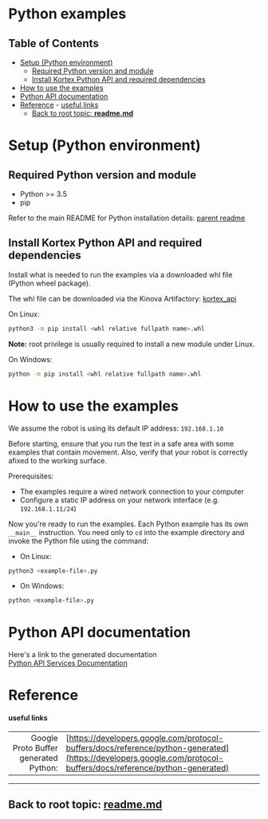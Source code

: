 <!--
* KINOVA (R) KORTEX (TM)
*
* Copyright (c) 2018 Kinova inc. All rights reserved.
*
* This software may be modified and distributed
* under the terms of the BSD 3-Clause license.
*
* Refer to the LICENSE file for details.
*
-->

<h1>Python examples</h1>

<h2>Table of Contents</h2>

<!-- TOC -->

- [Setup (Python environment)](#setup-python-environment)
  - [Required Python version and module](#required-python-version-and-module)
  - [Install Kortex Python API and required dependencies](#install-kortex-python-api-and-required-dependencies)
- [How to use the examples](#how-to-use-the-examples)
- [Python API documentation](#python-api-documentation)
- [Reference](#reference)
      - [useful links](#useful-links)
  - [Back to root topic: **readme.md**](#back-to-root-topic-readmemd)

<!-- /TOC -->

<a id="markdown-setup-example-python-environment" name="setup-example-python-environment"></a>
# Setup (Python environment)

<a id="markdown-requested-basic-python--python-modules" name="requested-basic-python--python-modules"></a>
## Required Python version and module

- Python >= 3.5
- pip

Refer to the main README for Python installation details: [parent readme](../../readme.md)

<a id="markdown-install-python-module-kortex-api--the-needed-dependencies" name="install-python-module-kortex-api--the-needed-dependencies"></a>
## Install Kortex Python API and required dependencies  

Install what is needed to run the examples via a downloaded whl file (Python wheel package).

The whl file can be downloaded via the Kinova Artifactory: [kortex_api](https://artifactory.kinovaapps.com:443/artifactory/generic-public/kortex/API/2.6.0/kortex_api-2.6.0.post3-py3-none-any.whl)  

On Linux:

```sh
python3 -m pip install <whl relative fullpath name>.whl
```
**Note:** root privilege is usually required to install a new module under Linux.

On Windows:

```sh
python -m pip install <whl relative fullpath name>.whl
```

<a id="markdown-how-to-use-examples-with-your-robot" name="how-to-use-examples-with-your-robot"></a>
# How to use the examples

We assume the robot is using its default IP address: ``192.168.1.10``

Before starting, ensure that you run the test in a safe area with some examples that contain movement. Also, verify that your robot is correctly afixed to the working surface.

Prerequisites:
+ The examples require a wired network connection to your computer
+ Configure a static IP address on your network interface (e.g. ``192.168.1.11/24``)

Now you're ready to run the examples. Each Python example has its own ``__main__`` instruction. You need only to ``cd`` into the example directory and invoke the Python file using the command:

- On Linux:
```sh
python3 <example-file>.py
```
- On Windows:
```sh
python <example-file>.py
```

<a id="markdown-api-documentation" name="api-documentation"></a>
# Python API documentation
Here's a link to the generated documentation  
[Python API Services Documentation](../doc/markdown/index.md)  

<a id="markdown-reference" name="reference"></a>
# Reference
<a id="markdown-useful-links" name="useful-links"></a>
#### useful links
|  |  |  
| ---: | --- |  
| Google Proto Buffer generated Python: | [https://developers.google.com/protocol-buffers/docs/reference/python-generated](https://developers.google.com/protocol-buffers/docs/reference/python-generated) | 

__________________________
<a id="markdown-back-to-root-topic-readmemd" name="back-to-root-topic-readmemd"></a>
## Back to root topic: **[readme.md](../../readme.md)**  